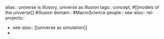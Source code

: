alias:: universe is illusory, universe as illusion
tags:: concept, #[[models of the universe]] #illusion
domain:: #MacroScience
people::
see-also::
rel-projects::

- see-also:: [[universe as simulation]]
-
